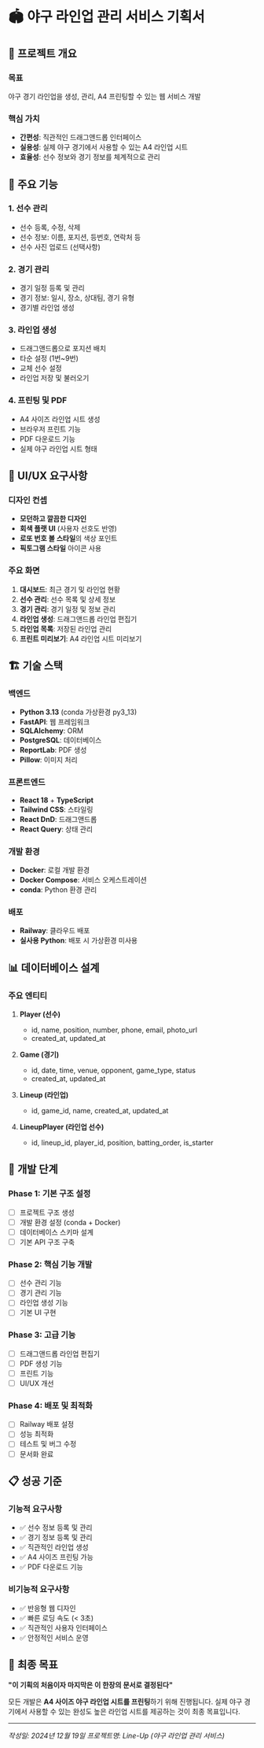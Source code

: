 # 🏟️ 야구 라인업 관리 서비스 기획서

## 📌 프로젝트 개요

### 목표
야구 경기 라인업을 생성, 관리, A4 프린팅할 수 있는 웹 서비스 개발

### 핵심 가치
- **간편성**: 직관적인 드래그앤드롭 인터페이스
- **실용성**: 실제 야구 경기에서 사용할 수 있는 A4 라인업 시트
- **효율성**: 선수 정보와 경기 정보를 체계적으로 관리

## 🎯 주요 기능

### 1. 선수 관리
- 선수 등록, 수정, 삭제
- 선수 정보: 이름, 포지션, 등번호, 연락처 등
- 선수 사진 업로드 (선택사항)

### 2. 경기 관리
- 경기 일정 등록 및 관리
- 경기 정보: 일시, 장소, 상대팀, 경기 유형
- 경기별 라인업 생성

### 3. 라인업 생성
- 드래그앤드롭으로 포지션 배치
- 타순 설정 (1번~9번)
- 교체 선수 설정
- 라인업 저장 및 불러오기

### 4. 프린팅 및 PDF
- A4 사이즈 라인업 시트 생성
- 브라우저 프린트 기능
- PDF 다운로드 기능
- 실제 야구 라인업 시트 형태

## 🎨 UI/UX 요구사항

### 디자인 컨셉
- **모던하고 깔끔한 디자인**
- **회색 플랫 UI** (사용자 선호도 반영)
- **로또 번호 볼 스타일**의 색상 포인트
- **픽토그램 스타일** 아이콘 사용

### 주요 화면
1. **대시보드**: 최근 경기 및 라인업 현황
2. **선수 관리**: 선수 목록 및 상세 정보
3. **경기 관리**: 경기 일정 및 정보 관리
4. **라인업 생성**: 드래그앤드롭 라인업 편집기
5. **라인업 목록**: 저장된 라인업 관리
6. **프린트 미리보기**: A4 라인업 시트 미리보기

## 🏗️ 기술 스택

### 백엔드
- **Python 3.13** (conda 가상환경 py3_13)
- **FastAPI**: 웹 프레임워크
- **SQLAlchemy**: ORM
- **PostgreSQL**: 데이터베이스
- **ReportLab**: PDF 생성
- **Pillow**: 이미지 처리

### 프론트엔드
- **React 18** + **TypeScript**
- **Tailwind CSS**: 스타일링
- **React DnD**: 드래그앤드롭
- **React Query**: 상태 관리

### 개발 환경
- **Docker**: 로컬 개발 환경
- **Docker Compose**: 서비스 오케스트레이션
- **conda**: Python 환경 관리

### 배포
- **Railway**: 클라우드 배포
- **실사용 Python**: 배포 시 가상환경 미사용

## 📊 데이터베이스 설계

### 주요 엔티티
1. **Player (선수)**
   - id, name, position, number, phone, email, photo_url
   - created_at, updated_at

2. **Game (경기)**
   - id, date, time, venue, opponent, game_type, status
   - created_at, updated_at

3. **Lineup (라인업)**
   - id, game_id, name, created_at, updated_at

4. **LineupPlayer (라인업 선수)**
   - id, lineup_id, player_id, position, batting_order, is_starter

## 🚀 개발 단계

### Phase 1: 기본 구조 설정
- [ ] 프로젝트 구조 생성
- [ ] 개발 환경 설정 (conda + Docker)
- [ ] 데이터베이스 스키마 설계
- [ ] 기본 API 구조 구축

### Phase 2: 핵심 기능 개발
- [ ] 선수 관리 기능
- [ ] 경기 관리 기능
- [ ] 라인업 생성 기능
- [ ] 기본 UI 구현

### Phase 3: 고급 기능
- [ ] 드래그앤드롭 라인업 편집기
- [ ] PDF 생성 기능
- [ ] 프린트 기능
- [ ] UI/UX 개선

### Phase 4: 배포 및 최적화
- [ ] Railway 배포 설정
- [ ] 성능 최적화
- [ ] 테스트 및 버그 수정
- [ ] 문서화 완료

## 📋 성공 기준

### 기능적 요구사항
- ✅ 선수 정보 등록 및 관리
- ✅ 경기 정보 등록 및 관리
- ✅ 직관적인 라인업 생성
- ✅ A4 사이즈 프린팅 가능
- ✅ PDF 다운로드 기능

### 비기능적 요구사항
- ✅ 반응형 웹 디자인
- ✅ 빠른 로딩 속도 (< 3초)
- ✅ 직관적인 사용자 인터페이스
- ✅ 안정적인 서비스 운영

## 🎯 최종 목표

**"이 기획의 처음이자 마지막은 이 한장의 문서로 결정된다"**

모든 개발은 **A4 사이즈 야구 라인업 시트를 프린팅**하기 위해 진행됩니다.
실제 야구 경기에서 사용할 수 있는 완성도 높은 라인업 시트를 제공하는 것이 최종 목표입니다.

---

*작성일: 2024년 12월 19일*
*프로젝트명: Line-Up (야구 라인업 관리 서비스)*
